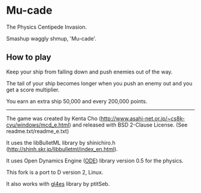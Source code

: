 # Mu-cade

The Physics Centipede Invasion.

Smashup waggly shmup, 'Mu-cade'.

## How to play

Keep your ship from falling down and push enemies out of the way.

The tail of your ship becomes longer when you push an enemy out and you get a score multiplier.

You earn an extra ship 50,000 and every 200,000 points.
<hr/>

The game was created by Kenta Cho (http://www.asahi-net.or.jp/~cs8k-cyu/windows/mcd_e.html) and released with BSD 2-Clause License. (See readme.txt/readme_e.txt)

It uses the libBulletML library by shinichiro.h (http://shinh.skr.jp/libbulletml/index_en.html).

It uses Open Dynamics Engine ([ODE](http://www.ode.org/)) library version 0.5 for the physics.

This fork is a port to D version 2, Linux.

It also works with [gl4es](https://github.com/ptitSeb/gl4es) library by ptitSeb.
